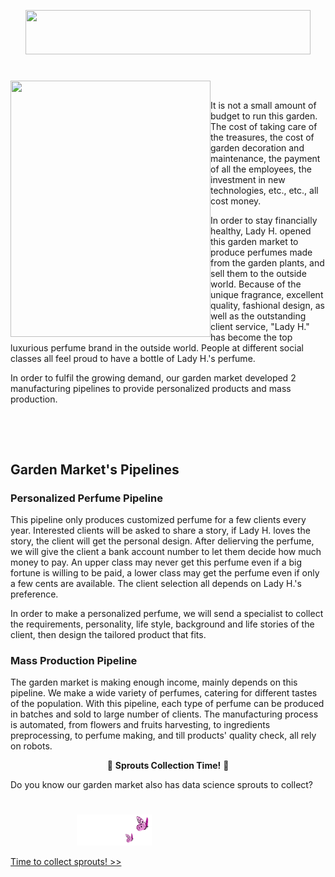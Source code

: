 <p align="center">
<img src="https://github.com/lady-h-world/My_Garden/blob/main/images/Garden_Market_images/title.png" width="456" height="71" />
</p>

#

<p>
<img align="left" src="https://github.com/lady-h-world/My_Garden/blob/main/images/Garden_Market_images/garden_market.png" width="320" height="410" />
<p>&nbsp;</p>

It is not a small amount of budget to run this garden. The cost of taking care of the treasures, the cost of garden decoration and maintenance, the payment of all the employees, the investment in new technologies, etc., etc., all cost money.

In order to stay financially healthy, Lady H. opened this garden market to produce perfumes made from the garden plants, and sell them to the outside world. Because of the unique fragrance, excellent quality, fashional design, as well as the outstanding client service, "Lady H." has become the top luxurious perfume brand in the outside world. People at different social classes all feel proud to have a bottle of Lady H.'s perfume.

In order to fulfil the growing demand, our garden market developed 2 manufacturing pipelines to provide personalized products and mass production.

</p>
<p>&nbsp;</p>
<p>&nbsp;</p>

## Garden Market's Pipelines
### Personalized Perfume Pipeline

This pipeline only produces customized perfume for a few clients every year. Interested clients will be asked to share a story, if Lady H. loves the story, the client will get the personal design. After delierving the perfume, we will give the client a bank account number to let them decide how much money to pay. An upper class may never get this perfume even if a big fortune is willing to be paid, a lower class may get the perfume even if only a few cents are available. The client selection all depends on Lady H.'s preference.

In order to make a personalized perfume, we will send a specialist to collect the requirements, personality, life style, background and life stories of the client, then design the tailored product that fits.

### Mass Production Pipeline

The garden market is making enough income, mainly depends on this pipeline. We make a wide variety of perfumes, catering for different tastes of the population. With this pipeline, each type of perfume can be produced in batches and sold to large number of clients. The manufacturing process is automated, from flowers and fruits harvesting, to ingredients preprocessing, to perfume making, and till products' quality check, all rely on robots. 

<p align="center">🌱 <b>Sprouts Collection Time!</b> 🌱</p>

Do you know our garden market also has data science sprouts to collect?

#
<p align="left">
  &nbsp;&nbsp;&nbsp;&nbsp;&nbsp;&nbsp;&nbsp;&nbsp;&nbsp;&nbsp;&nbsp;&nbsp;&nbsp;&nbsp;&nbsp;&nbsp;&nbsp;&nbsp;&nbsp;&nbsp;&nbsp;&nbsp;&nbsp;&nbsp;&nbsp;&nbsp;
<img src="https://github.com/lady-h-world/My_Garden/blob/main/images/follow_us.png" width="120" height="50" />
</p>

[Time to collect sprouts! >>][1]


[1]:https://github.com/lady-h-world/My_Garden/blob/main/reading_pages/Garden_Market/mini_pipeline1.md
